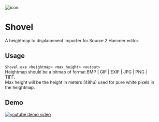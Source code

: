 ![icon](shovel.ico)

# Shovel

A heightmap to displacement importer for Source 2 Hammer editor.

## Usage

`Shovel.exe <heightmap> <max_height> <output>`  
Heightmap should be a bitmap of format BMP | GIF | EXIF | JPG | PNG | TIFF.  
Max height will be the height in meters (48hu) used for pure white pixels in the heightmap.

## Demo

[![youtube demo video](http://img.youtube.com/vi/e6_VJDo9YaA/0.jpg)](https://www.youtube.com/watch?v=e6_VJDo9YaA)
